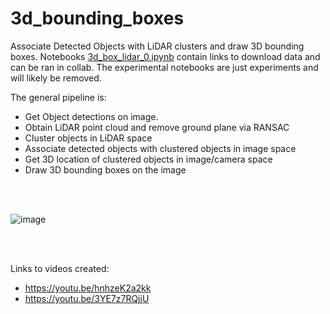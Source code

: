 # 3d_bounding_boxes

Associate Detected Objects with LiDAR clusters and draw 3D bounding boxes. Notebooks [3d_box_lidar_0.ipynb](https://github.com/blueeagle100/3d_bounding_boxes/blob/main/3d_box_lidar_0.ipynb) contain links to download data and can be ran in collab. The experimental notebooks are just experiments and will likely be removed.

The general pipeline is:
- Get Object detections on image.
- Obtain LiDAR point cloud and remove ground plane via RANSAC
- Cluster objects in LiDAR space
- Associate detected objects with clustered objects in image space
- Get 3D location of clustered objects in image/camera space
- Draw 3D bounding boxes on the image


<br>
<br>

![image](https://user-images.githubusercontent.com/60835780/188273796-91ea32a2-3ea7-47a0-9d51-e654263dea33.png)


<br>
<br>

Links to videos created:
- https://youtu.be/hnhzeK2a2kk
- https://youtu.be/3YE7z7RQjjU
